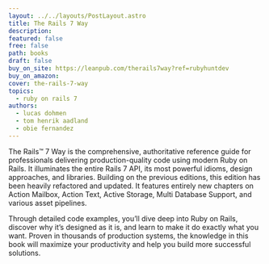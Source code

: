 ```yaml
---
layout: ../../layouts/PostLayout.astro
title: The Rails 7 Way
description: 
featured: false
free: false
path: books
draft: false
buy_on_site: https://leanpub.com/therails7way?ref=rubyhuntdev
buy_on_amazon:
cover: the-rails-7-way
topics:
  - ruby on rails 7
authors:
  - lucas dohmen
  - tom henrik aadland
  - obie fernandez
---
```


The Rails™ 7 Way is the comprehensive, authoritative reference guide for professionals delivering production-quality code using modern Ruby on Rails. It illuminates the entire Rails 7 API, its most powerful idioms, design approaches, and libraries. Building on the previous editions, this edition has been heavily refactored and updated. It features entirely new chapters on Action Mailbox, Action Text, Active Storage, Multi Database Support, and various asset pipelines.

Through detailed code examples, you’ll dive deep into Ruby on Rails, discover why it’s designed as it is, and learn to make it do exactly what you want. Proven in thousands of production systems, the knowledge in this book will maximize your productivity and help you build more successful solutions.